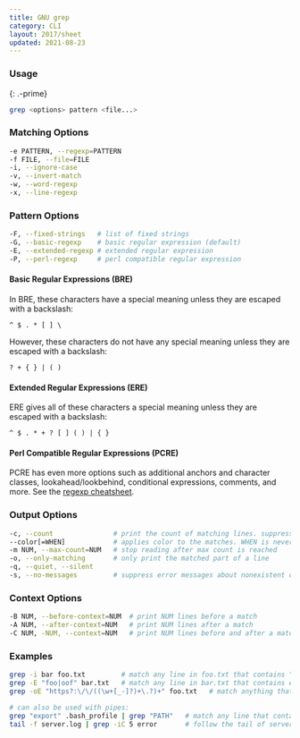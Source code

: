 ```yaml
---
title: GNU grep
category: CLI
layout: 2017/sheet
updated: 2021-08-23
---
```


### Usage
{: .-prime}

```bash
grep <options> pattern <file...>
```

### Matching Options

```bash
-e PATTERN, --regexp=PATTERN
-f FILE, --file=FILE
-i, --ignore-case
-v, --invert-match
-w, --word-regexp
-x, --line-regexp
```

### Pattern Options

```bash
-F, --fixed-strings   # list of fixed strings
-G, --basic-regexp    # basic regular expression (default)
-E, --extended-regexp # extended regular expression
-P, --perl-regexp     # perl compatible regular expression
```

#### Basic Regular Expressions (BRE)

In BRE, these characters have a special meaning unless they are escaped with a backslash:

`^ $ . * [ ] \`

However, these characters do not have any special meaning unless they are escaped with a backslash:

`? + { } | ( )`
	
#### Extended Regular Expressions (ERE)

ERE gives all of these characters a special meaning unless they are escaped with a backslash:

`^ $ . * + ? [ ] ( ) | { }`

#### Perl Compatible Regular Expressions (PCRE)

PCRE has even more options such as additional anchors and character classes, lookahead/lookbehind, conditional expressions, comments, and more. See the [regexp cheatsheet](/regexp).

### Output Options

```bash
-c, --count               # print the count of matching lines. suppresses normal output
--color[=WHEN]            # applies color to the matches. WHEN is never, always, or auto
-m NUM, --max-count=NUM   # stop reading after max count is reached
-o, --only-matching       # only print the matched part of a line
-q, --quiet, --silent
-s, --no-messages         # suppress error messages about nonexistent or unreadable files
```

### Context Options

```bash
-B NUM, --before-context=NUM  # print NUM lines before a match
-A NUM, --after-context=NUM   # print NUM lines after a match
-C NUM, -NUM, --context=NUM   # print NUM lines before and after a match
```

### Examples

```bash
grep -i bar foo.txt         # match any line in foo.txt that contains "bar" (case insensitive)
grep -E "foo|oof" bar.txt   # match any line in bar.txt that contains either "foo" or "oof"
grep -oE "https?:\/\/((\w+[_-]?)+\.?)+" foo.txt   # match anything that resembles a URL in foo.txt and only print out the match

# can also be used with pipes:
grep "export" .bash_profile | grep "PATH"   # match any line that contains "export" in .bash_profile, pipe to another grep that matches any of the first set of matches containing "PATH"
tail -f server.log | grep -iC 5 error       # follow the tail of server.log, pipe to grep and print out any line that contains "error" and include 5 lines of context
```
